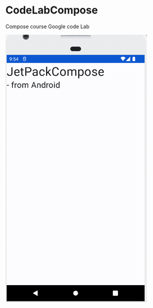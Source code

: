 # CodeLabCompose
 Compose course Google code Lab


![Image description](https://github.com/luiscastrodev/CodeLabCompose/blob/main/BirthdayGreetingWithText.png)


